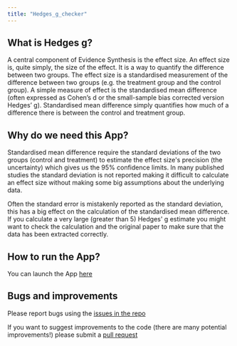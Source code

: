 ```yaml
---
title: "Hedges_g_checker"
---
```


## What is Hedges g?

A central component of Evidence Synthesis is the effect size. An effect size is, quite simply, the size of the effect. It is a way to quantify the difference between two groups. The effect size is a standardised measurement of the difference between two groups (e.g. the treatment group and the control group). A simple measure of effect is the standardised mean difference (often expressed as Cohen’s d or the small-sample bias corrected version Hedges’ g). Standardised mean difference simply quantifies how much of a difference there is between the control and treatment group.

## Why do we need this App?

Standardised mean difference require the standard deviations of the two groups (control and treatment) to estimate the effect size's precision (the uncertainty) which gives us the 95% confidence limits. In many published studies the standard deviation is not reported making it difficult to calculate an effect size without making some big assumptions about the underlying data.

Often the standard error is mistakenly reported as the standard deviation, this has a big effect on the calculation of the standardised mean difference. If you calculate a very large (greater than 5) Hedges' g estimate you might want to check the calculation and the original paper to make sure that the data has been extracted correctly. 

## How to run the App?

You can launch the App [here](https://drmatt.shinyapps.io/Hedges_g_checker/)

## Bugs and improvements

Please report bugs using the [issues in the repo](https://github.com/DrMattG/Hedges_g/issues)

If you want to suggest improvements to the code (there are many potential improvements!) please submit a [pull request](https://docs.github.com/en/pull-requests/collaborating-with-pull-requests/proposing-changes-to-your-work-with-pull-requests/about-pull-requests)



